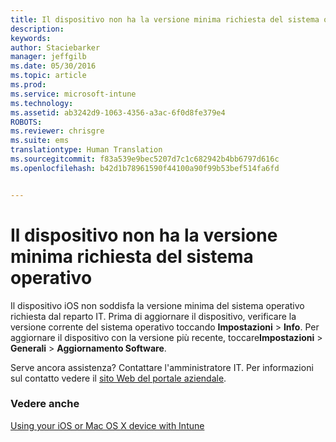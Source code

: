 ```yaml
---
title: Il dispositivo non ha la versione minima richiesta del sistema operativo | Microsoft Intune
description: 
keywords: 
author: Staciebarker
manager: jeffgilb
ms.date: 05/30/2016
ms.topic: article
ms.prod: 
ms.service: microsoft-intune
ms.technology: 
ms.assetid: ab3242d9-1063-4356-a3ac-6f0d8fe379e4
ROBOTS: 
ms.reviewer: chrisgre
ms.suite: ems
translationtype: Human Translation
ms.sourcegitcommit: f83a539e9bec5207d7c1c682942b4bb6797d616c
ms.openlocfilehash: b42d1b78961590f44100a90f99b53bef514fa6fd


---
```



# Il dispositivo non ha la versione minima richiesta del sistema operativo

Il dispositivo iOS non soddisfa la versione minima del sistema operativo richiesta dal reparto IT.  Prima di aggiornare il dispositivo, verificare la versione corrente del sistema operativo toccando **Impostazioni** &gt; **Info**. Per aggiornare il dispositivo con la versione più recente, toccare**Impostazioni** &gt; **Generali** &gt; **Aggiornamento Software**.

Serve ancora assistenza? Contattare l'amministratore IT. Per informazioni sul contatto vedere il [sito Web del portale aziendale](http://portal.manage.microsoft.com).

### Vedere anche
[Using your iOS or Mac OS X device with Intune](using-your-ios-or-mac-os-x-device-with-intune.md)


<!--HONumber=Jul16_HO1-->


